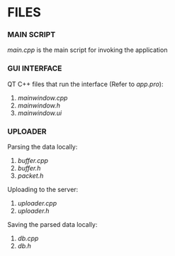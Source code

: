 # FILES

### MAIN SCRIPT

_main.cpp_ is the main script for invoking the application

### GUI INTERFACE

QT C++ files that run the interface (Refer to _app.pro_):

1. _mainwindow.cpp_
2. _mainwindow.h_
3. _mainwindow.ui_

### UPLOADER

Parsing the data locally:
1. _buffer.cpp_
2. _buffer.h_
3. _packet.h_

Uploading to the server:
1. _uploader.cpp_
2. _uploader.h_

Saving the parsed data locally:
1. _db.cpp_
2. _db.h_
